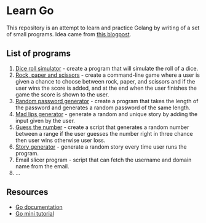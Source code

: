 # Learn Go

This repository is an attempt to learn and practice Golang by writing of a set of small programs. Idea came from [this blogpost](https://levelup.gitconnected.com/21-python-mini-projects-with-codes-c4126e4131e4).

## List of programs

1. [Dice roll simulator](./01_dice_roll_simulator/dice_roll.go) - create a program that will simulate the roll of a dice.
2. [Rock, paper and scissors](./02_rock_paper_scissors/rock_paper_scissors.go) - create a command-line game where a user is given a chance to choose between rock, paper, and scissors and if the user wins the score is added, and at the end when the user finishes the game the score is shown to the user.
3. [Random password generator](./03_random_password_generator/random_password_generator.go) - create a program that takes the length of the password and generates a random password of the same length.
4. [Mad lips generator](./04_mad_lips_generator/mad_lips_generator.go) - generate a random and unique story by adding the input given by the user.
5. [Guess the number](./05_guess_the_number/guess_the_number.go) - create a script that generates a random number between a range if the user guesses the number right in three chance then user wins otherwise user loss.
6. [Story generator](./06_story_generator/story_generator.go) - generate a random story every time user runs the program.
7. Email slicer program - script that can fetch the username and domain name from the email.
8. ...

## Resources

* [Go documentation](https://golang.org/doc/)
* [Go mini tutorial](https://medium.com/better-programming/go-4f365468dbd5)
